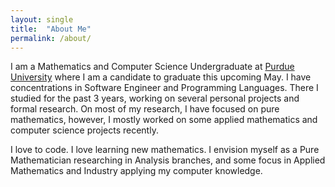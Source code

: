 ```yaml
---
layout: single
title:  "About Me"
permalink: /about/
---
```


I am a Mathematics and Computer Science Undergraduate at [Purdue University](https://purdue.edu/) where I am a candidate to graduate this upcoming May. I have concentrations in Software Engineer and Programming Languages. There I studied for the past 3 years, working on several personal projects and formal research. On most of my research, I have focused on pure mathematics, however, I mostly worked on some applied mathematics and computer science projects recently.

I love to code. I love learning new mathematics. I envision myself as a Pure Mathematician researching in Analysis branches, and some focus in Applied Mathematics and Industry applying my computer knowledge.

